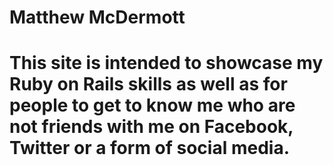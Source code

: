 # Matthew McDermott

# This site is intended to showcase my Ruby on Rails skills as well as for people to get to know me who are not friends with me on Facebook, Twitter or a form of social media.
